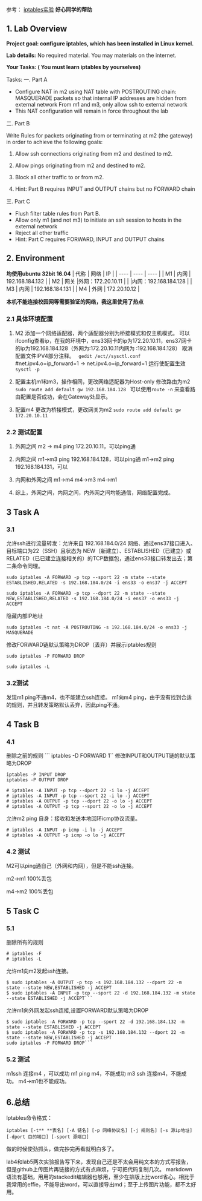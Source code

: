 ﻿

参考：
[iptables实验](https://www.cnblogs.com/Qi-Lin/p/12221904.html)
**好心同学的帮助**

## 1. Lab Overview

**Project goal: configure iptables, which has been installed in Linux kernel.**

**Lab details:** No required material. You may materials on the internet.

**Your Tasks: ( You must learn iptables by yourselves)**

Tasks:
一. Part A

* Configure NAT in m2 using NAT table with POSTROUTING chain:
MASQUERADE packets so that internal IP addresses are hidden from external network
From m1 and m3, only allow ssh to external network
* This NAT configuration will remain in force throughout the lab

二. Part B

Write Rules for packets originating from or terminating at m2 (the gateway) in order to achieve the following goals:

1. Allow ssh connections originating from m2 and destined to m2.

2. Allow pings originating from m2 and destined to m2.

3. Block all other traffic to or from m2.

4. Hint: Part B requires INPUT and OUTPUT chains but no FORWARD chain

三. Part C

* Flush filter table rules from Part B.
* Allow only m1 (and not m3) to initiate an ssh session to hosts in the external network
* Reject all other traffic
* Hint: Part C requires FORWARD, INPUT and OUTPUT chains

## 2. Environment
**均使用ubuntu 32bit 16.04**
|  代称   | 网络  |  IP  | 
|  ----  | ----  |  ----  |
| M1  | 内网 | 192.168.184.132  |
| M2  | 网关 |外网：172.20.10.11 
|   |  |内网：192.168.184.128  |
| M3  | 内网 |  192.168.184.131  |
| M4  | 外网 | 172.20.10.12  | 

**本机不能连接校园网等需要验证的网络，我这里使用了热点**

### 2.1 具体环境配置
1. M2 添加一个网络适配器，两个适配器分别为桥接模式和仅主机模式。
可以ifconfig查看ip，在我的环境中，ens33网卡的ip为172.20.10.11，ens37网卡的ip为192.168.184.128（外网为:172.20.10.11内网为 :192.168.184.128）
取消配置文件IPV4部分注释。
`` gedit /ect//sysctl.conf``
#net.ipv4.o=ip_forward=1  ->  net.ipv4.o=ip_forward=1
运行使配置生效
``sysctl -p``

2. 配置主机m1和m3，操作相同，更改网络适配器为Host-only
修改路由为m2
`` sudo route add default gw 192.168.184.128  ``
可以使用`` route -n `` 来查看路由配置是否成功，会在Gateway处显示。

3. 配置m4
更改为桥接模式，更改网关为m2
`` sudo route add default gw 172.20.10.11  ``

### 2.2 测试配置
1. 外网之间
m2 -> m4 
ping 172.20.10.11，可以ping通

2. 内网之间
m1->m3
ping 192.168.184.128，可以ping通
m1->m2
ping 192.168.184.131，可以

3. 内网和外网之间
m1->m4
m4->m3
m4->m1

4. 综上，外网之间，内网之间，内外网之间均能通信，网络配置完成。

## 3 Task A
### 3.1

允许ssh进行流量转发：允许来自 192.168.184.0/24 网络、通过ens37接口进入、目标端口为22（SSH）且状态为 NEW（新建立）、ESTABLISHED（已建立）或RELATED（已已建立连接相关的）的TCP数据包，通过ens33接口转发出去；第二条命令同理。
```
sudo iptables -A FORWARD -p tcp --sport 22 -m state --state ESTABLISHED,RELATED -s 192.168.184.0/24 -i ens33 -o ens37 -j ACCEPT

sudo iptables -A FORWARD -p tcp --dport 22 -m state --state NEW,ESTABLISHED,RELATED -s 192.168.184.0/24 -i ens37 -o ens33 -j ACCEPT
```

隐藏内部IP地址
```
sudo iptables -t nat -A POSTROUTING -s 192.168.184.0/24 -o ens33 -j MASQUERADE
```

修改FORWARD链默认策略为DROP（丢弃）并展示iptables规则
```
sudo iptables -P FORWARD DROP

sudo iptables -L
```

### 3.2测试

发现m1 ping不通m4，也不能建立ssh连接。
m1向m4 ping，由于没有找到合适的规则，并且转发策略默认丢弃，因此ping不通。

## 4 Task B
### 4.1
删除之前的规则
``` iptables -D FORWARD 1``
修改INPUT和OUTPUT链的默认策略为DROP
```
iptables -P INPUT DROP
iptables -P OUTPUT DROP
```
```
# iptables -A INPUT -p tcp --dport 22 -i lo -j ACCEPT
# iptables -A INPUT -p tcp --sport 22 -i lo -j ACCEPT
# iptables -A OUTPUT -p tcp --dport 22 -o lo -j ACCEPT
# iptables -A OUTPUT -p tcp --sport 22 -o lo -j ACCEPT
```
允许m2 ping 自身：接收和发送本地回环icmp协议流量。
```
# iptables -A INPUT -p icmp -i lo -j ACCEPT
# iptables -A OUTPUT -p icmp -o lo -j ACCEPT
```


### 4.2 测试
M2可以ping通自己（外网和内网），但是不能ssh连接。

m2->m1 100%丢包

m4->m2  100%丢包

## 5 Task C
### 5.1
删除所有的规则
```
# iptables -F
# iptables -L
```

允许m1向m2发起ssh连接。
```
$ sudo iptables -A OUTPUT -p tcp -s 192.168.184.132 --dport 22 -m state --state NEW,ESTABLISHED -j ACCEPT
$ sudo iptables -A INPUT -p tcp --sport 22 -d 192.168.184.132 -m state --state ESTABLISHED -j ACCEPT```
```

允许m1向外网发起ssh连接,设置FORWARD默认策略为DROP
```
$ sudo iptables -A FORWARD -p tcp --sport 22 -d 192.168.184.132 -m state --state ESTABLISHED -j ACCEPT
$ sudo iptables -A FORWARD -p tcp -s 192.168.184.132 --dport 22 -m state --state NEW,ESTABLISHED -j ACCEPT
sudo iptables -P FORWARD DROP```
``` 

###  5.2 测试
m1ssh 连接m4 ，可以成功
m1 ping m4，不能成功
m3 ssh 连接m4，不能成功。
m4->m1也不能成功。

## 6.总结

Iptables命令格式：

``iptables [-t** **表名] [-A 链名] [-p 网络协议名] [-j 规则名] [-s 源ip地址] [-dport 目的端口] [-sport 源端口]``

做的时候使劲抓头，做完~~抄完~~再看就明白多了。

lab4和lab5两次实验报告写下来，发现自己还是不太会用纯文本的方式写报告，但是github上传图片再链接的方式有点麻烦，宁可把代码复制几次。
markdown语法有基础，用用的stackedit编辑器也够用，至少在排版上比word省心。相比于我常用的effie，不能导出word，可以直接导出md；至于上传图片功能，都不太好用。
